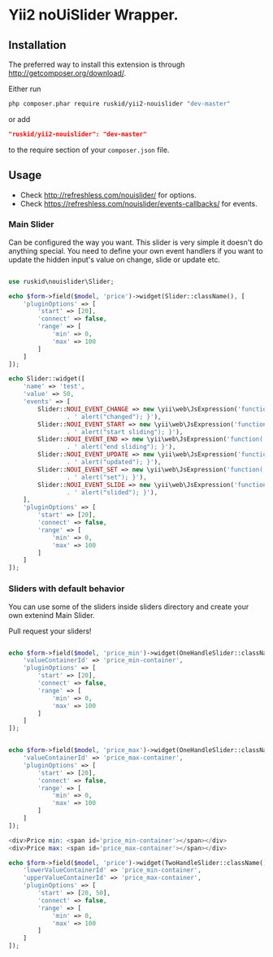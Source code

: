 Yii2 noUiSlider Wrapper.
==========
Installation
--------------------------

The preferred way to install this extension is through http://getcomposer.org/download/.

Either run

```sh
php composer.phar require ruskid/yii2-nouislider "dev-master"
```

or add

```json
"ruskid/yii2-nouislider": "dev-master"
```

to the require section of your `composer.json` file.


Usage
--------------------------

 * Check http://refreshless.com/nouislider/ for options.
 * Check https://refreshless.com/nouislider/events-callbacks/ for events.


### Main Slider

Can be configured the way you want. This slider is very simple it doesn't do anything special.
You need to define your own event handlers if you want to update the hidden input's value on change, slide or update etc.

```php

use ruskid\nouislider\Slider;

echo $form->field($model, 'price')->widget(Slider::className(), [
    'pluginOptions' => [
        'start' => [20],
        'connect' => false,
        'range' => [
            'min' => 0,
            'max' => 100
        ]
    ]
]);

echo Slider::widget([
    'name' => 'test',
    'value' => 50,
    'events' => [
        Slider::NOUI_EVENT_CHANGE => new \yii\web\JsExpression('function( values, handle ) {'
                . ' alert("changed"); }'),
        Slider::NOUI_EVENT_START => new \yii\web\JsExpression('function( values, handle ) {'
                . ' alert("start sliding"); }'),
        Slider::NOUI_EVENT_END => new \yii\web\JsExpression('function( values, handle ) {'
                . ' alert("end sliding"); }'),
        Slider::NOUI_EVENT_UPDATE => new \yii\web\JsExpression('function( values, handle ) {'
                . ' alert("updated"); }'),
        Slider::NOUI_EVENT_SET => new \yii\web\JsExpression('function( values, handle ) {'
                . ' alert("set"); }'),
        Slider::NOUI_EVENT_SLIDE => new \yii\web\JsExpression('function( values, handle ) {'
                . ' alert("slided"); }'),
    ],
    'pluginOptions' => [
        'start' => [20],
        'connect' => false,
        'range' => [
            'min' => 0,
            'max' => 100
        ]
    ]
]);
```

### Sliders with default behavior

You can use some of the sliders inside sliders directory and create your own extenind Main Slider.

Pull request your sliders!

```php

echo $form->field($model, 'price_min')->widget(OneHandleSlider::className(), [
    'valueContainerId' => 'price_min-container',
    'pluginOptions' => [
        'start' => [20],
        'connect' => false,
        'range' => [
            'min' => 0,
            'max' => 100
        ]
    ]
]);


echo $form->field($model, 'price_max')->widget(OneHandleSlider::className(), [
    'valueContainerId' => 'price_max-container',
    'pluginOptions' => [
        'start' => [20],
        'connect' => false,
        'range' => [
            'min' => 0,
            'max' => 100
        ]
    ]
]);

<div>Price min: <span id='price_min-container'></span></div>
<div>Price max: <span id='price_max-container'></span></div>

echo $form->field($model, 'price')->widget(TwoHandleSlider::className(), [
    'lowerValueContainerId' => 'price_min-container',
    'upperValueContainerId' => 'price_max-container',
    'pluginOptions' => [
        'start' => [20, 50],
        'connect' => false,
        'range' => [
            'min' => 0,
            'max' => 100
        ]
    ]
]);
```
